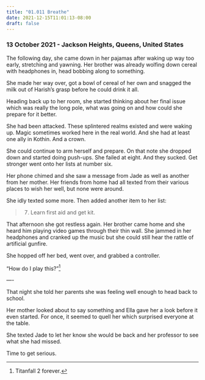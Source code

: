```yaml
---
title: "01.011 Breathe"
date: 2021-12-15T11:01:13-08:00
draft: false
---
```

### 13 October 2021 - Jackson Heights, Queens, United States

The following day, she came down in her pajamas after waking up way too early, stretching and yawning. Her brother was already wolfing down cereal with headphones in, head bobbing along to something. 

She made her way over, got a bowl of cereal of her own and snagged the milk out of Harish’s grasp before he could drink it all. 

Heading back up to her room, she started thinking about her final issue which was really the long pole, what was going on and how could she prepare for it better. 

She had been attacked. These splintered realms existed and were waking up. Magic sometimes worked here in the real world. And she had at least one ally in Kothin.  And a crown. 

She could continue to arm herself and prepare. On that note she dropped down and started doing push-ups. She failed at eight. And they sucked. Get stronger went onto her lists at number six.

Her phone chimed and she saw a message from Jade as well as another from her mother. Her friends from home had all texted from their various places to wish her well, but none were around. 

She idly texted some more. Then added another item to her list:

> 7. Learn first aid and get kit. 

That afternoon she got restless again. Her brother came home and she heard him playing video games through their thin wall. She jammed in her headphones and cranked up the music but she could still hear the rattle of artificial gunfire. 

She hopped off her bed, went over, and grabbed a controller.

“How do I play this?”[^1]

—-

That night she told her parents she was feeling well enough to head back to school. 

Her mother looked about to say something and Ella gave her a look before it even started. For once, it seemed to quell her which surprised everyone at the table. 

She texted Jade to let her know she would be back and her professor to see what she had missed. 

Time to get serious. 

[^1]: Titanfall 2 forever. 



